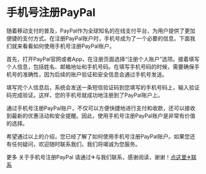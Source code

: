 # 手机号注册PayPal

随着移动支付的普及，PayPal作为全球知名的在线支付平台，为用户提供了更加便捷的支付方式。在注册PayPal账户时，手机号成为了一个必要的信息。下面我们就来看看如何使用手机号注册PayPal账户。

首先，打开PayPal官网或者App，在注册页面选择“注册个人账户”选项。接着填写个人信息，包括姓名、邮箱地址和手机号码。在填写手机号码的时候，需要确保手机号的准确性，因为后续的账户验证和安全信息会通过手机号发送。

填写完个人信息后，系统会发送一条短信验证码到您填写的手机号码上，输入验证码完成验证。这样，您的手机号就成功地注册到了PayPal账户上。

通过手机号注册PayPal账户，不仅可以方便快捷地进行支付和收款，还可以接收到最新的优惠活动和安全提醒。因此，使用手机号注册PayPal账户是非常有价值的选择。

希望通过以上的介绍，您已经了解了如何使用手机号注册PayPal账户。如果您还有任何疑问，欢迎随时联系我们，我们将竭诚为您服务。

更多 关于手机号注册PayPal 请通过✈与我们联系，感谢阅读，谢谢！[点这里✈联系](https://ss.k02.cc)
